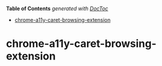 <!-- START doctoc generated TOC please keep comment here to allow auto update -->
<!-- DON'T EDIT THIS SECTION, INSTEAD RE-RUN doctoc TO UPDATE -->
**Table of Contents**  *generated with [DocToc](https://github.com/thlorenz/doctoc)*

- [chrome-a11y-caret-browsing-extension](#chrome-a11y-caret-browsing-extension)

<!-- END doctoc generated TOC please keep comment here to allow auto update -->



# chrome-a11y-caret-browsing-extension


